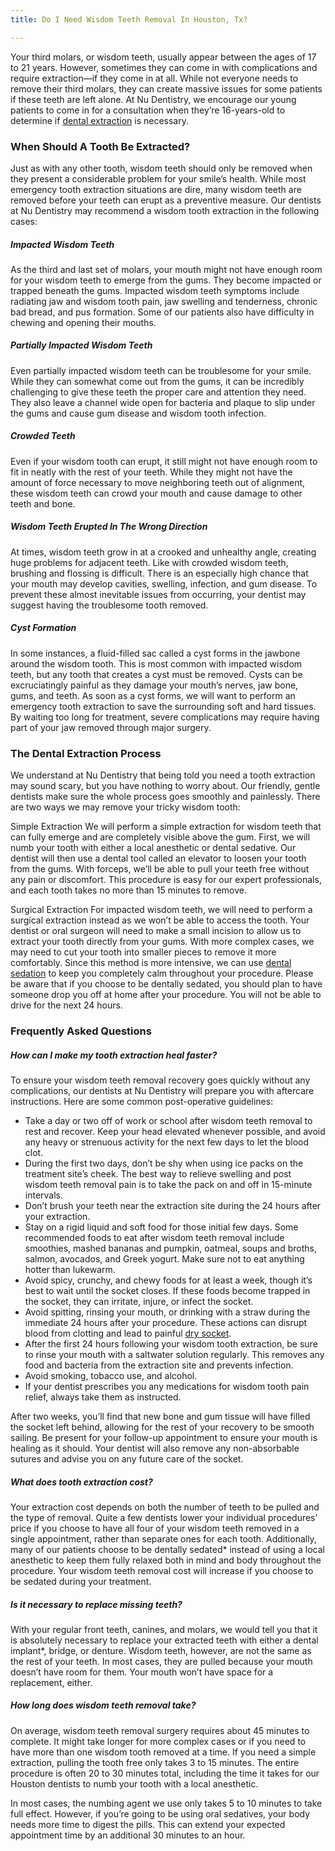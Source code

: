 ```yaml
---
title: Do I Need Wisdom Teeth Removal In Houston, Tx?

---
```

Your third molars, or wisdom teeth, usually appear between the ages of 17 to 21 years. However, sometimes they can come in with complications and require extraction—if they come in at all. While not everyone needs to remove their third molars, they can create massive issues for some patients if these teeth are left alone. At Nu Dentistry, we encourage our young patients to come in for a consultation when they’re 16-years-old to determine if [dental extraction](https://www.nudentistry.com/houston-tx/emergency-dentistry/tooth-extraction/) is necessary.

### When Should A Tooth Be Extracted?

Just as with any other tooth, wisdom teeth should only be removed when they present a considerable problem for your smile’s health. While most emergency tooth extraction situations are dire, many wisdom teeth are removed before your teeth can erupt as a preventive measure. Our dentists at Nu Dentistry may recommend a wisdom tooth extraction in the following cases:

##### Impacted Wisdom Teeth

As the third and last set of molars, your mouth might not have enough room for your wisdom teeth to emerge from the gums. They become impacted or trapped beneath the gums. Impacted wisdom teeth symptoms include radiating jaw and wisdom tooth pain, jaw swelling and tenderness, chronic bad bread, and pus formation. Some of our patients also have difficulty in chewing and opening their mouths.

##### Partially Impacted Wisdom Teeth

Even partially impacted wisdom teeth can be troublesome for your smile. While they can somewhat come out from the gums, it can be incredibly challenging to give these teeth the proper care and attention they need. They also leave a channel wide open for bacteria and plaque to slip under the gums and cause gum disease and wisdom tooth infection.

##### Crowded Teeth

Even if your wisdom tooth can erupt, it still might not have enough room to fit in neatly with the rest of your teeth. While they might not have the amount of force necessary to move neighboring teeth out of alignment, these wisdom teeth can crowd your mouth and cause damage to other teeth and bone.

##### Wisdom Teeth Erupted In The Wrong Direction

At times, wisdom teeth grow in at a crooked and unhealthy angle, creating huge problems for adjacent teeth. Like with crowded wisdom teeth, brushing and flossing is difficult. There is an especially high chance that your mouth may develop cavities, swelling, infection, and gum disease. To prevent these almost inevitable issues from occurring, your dentist may suggest having the troublesome tooth removed.

##### Cyst Formation

In some instances, a fluid-filled sac called a cyst forms in the jawbone around the wisdom tooth. This is most common with impacted wisdom teeth, but any tooth that creates a cyst must be removed. Cysts can be excruciatingly painful as they damage your mouth’s nerves, jaw bone, gums, and teeth. As soon as a cyst forms, we will want to perform an emergency tooth extraction to save the surrounding soft and hard tissues. By waiting too long for treatment, severe complications may require having part of your jaw removed through major surgery.

### The Dental Extraction Process

We understand at Nu Dentistry that being told you need a tooth extraction may sound scary, but you have nothing to worry about. Our friendly, gentle dentists make sure the whole process goes smoothly and painlessly. There are two ways we may remove your tricky wisdom tooth:

Simple Extraction We will perform a simple extraction for wisdom teeth that can fully emerge and are completely visible above the gum. First, we will numb your tooth with either a local anesthetic or dental sedative. Our dentist will then use a dental tool called an elevator to loosen your tooth from the gums. With forceps, we’ll be able to pull your teeth free without any pain or discomfort. This procedure is easy for our expert professionals, and each tooth takes no more than 15 minutes to remove.

Surgical Extraction For impacted wisdom teeth, we will need to perform a surgical extraction instead as we won’t be able to access the tooth. Your dentist or oral surgeon will need to make a small incision to allow us to extract your tooth directly from your gums. With more complex cases, we may need to cut your tooth into smaller pieces to remove it more comfortably. Since this method is more intensive, we can use [dental sedation](https://www.nudentistry.com/houston-tx/specialty-dentistry/sedation-dentistry/) to keep you completely calm throughout your procedure. Please be aware that if you choose to be dentally sedated, you should plan to have someone drop you off at home after your procedure. You will not be able to drive for the next 24 hours.

### Frequently Asked Questions

##### How can I make my tooth extraction heal faster?

To ensure your wisdom teeth removal recovery goes quickly without any complications, our dentists at Nu Dentistry will prepare you with aftercare instructions. Here are some common post-operative guidelines:

* Take a day or two off of work or school after wisdom teeth removal to rest and recover. Keep your head elevated whenever possible, and avoid any heavy or strenuous activity for the next few days to let the blood clot.
* During the first two days, don’t be shy when using ice packs on the treatment site’s cheek. The best way to relieve swelling and post wisdom teeth removal pain is to take the pack on and off in 15-minute intervals.
* Don’t brush your teeth near the extraction site during the 24 hours after your extraction.
* Stay on a rigid liquid and soft food for those initial few days. Some recommended foods to eat after wisdom teeth removal include smoothies, mashed bananas and pumpkin, oatmeal, soups and broths, salmon, avocados, and Greek yogurt. Make sure not to eat anything hotter than lukewarm.
* Avoid spicy, crunchy, and chewy foods for at least a week, though it’s best to wait until the socket closes. If these foods become trapped in the socket, they can irritate, injure, or infect the socket.
* Avoid spitting, rinsing your mouth, or drinking with a straw during the immediate 24 hours after your procedure. These actions can disrupt blood from clotting and lead to painful [dry socket](https://www.healthline.com/health/how-to-prevent-dry-socket).
* After the first 24 hours following your wisdom tooth extraction, be sure to rinse your mouth with a saltwater solution regularly. This removes any food and bacteria from the extraction site and prevents infection.
* Avoid smoking, tobacco use, and alcohol.
* If your dentist prescribes you any medications for wisdom tooth pain relief, always take them as instructed.

After two weeks, you’ll find that new bone and gum tissue will have filled the socket left behind, allowing for the rest of your recovery to be smooth sailing. Be present for your follow-up appointment to ensure your mouth is healing as it should. Your dentist will also remove any non-absorbable sutures and advise you on any future care of the socket.

##### What does tooth extraction cost?

Your extraction cost depends on both the number of teeth to be pulled and the type of removal. Quite a few dentists lower your individual procedures’ price if you choose to have all four of your wisdom teeth removed in a single appointment, rather than separate ones for each tooth. Additionally, many of our patients choose to be dentally sedated* instead of using a local anesthetic to keep them fully relaxed both in mind and body throughout the procedure. Your wisdom teeth removal cost will increase if you choose to be sedated during your treatment.

##### Is it necessary to replace missing teeth?

With your regular front teeth, canines, and molars, we would tell you that it is absolutely necessary to replace your extracted teeth with either a dental implant*, bridge, or denture. Wisdom teeth, however, are not the same as the rest of your teeth. In most cases, they are pulled because your mouth doesn’t have room for them. Your mouth won’t have space for a replacement, either.

##### How long does wisdom teeth removal take?

On average, wisdom teeth removal surgery requires about 45 minutes to complete. It might take longer for more complex cases or if you need to have more than one wisdom tooth removed at a time. If you need a simple extraction, pulling the tooth free only takes 3 to 15 minutes. The entire procedure is often 20 to 30 minutes total, including the time it takes for our Houston dentists to numb your tooth with a local anesthetic.

In most cases, the numbing agent we use only takes 5 to 10 minutes to take full effect. However, if you’re going to be using oral sedatives, your body needs more time to digest the pills. This can extend your expected appointment time by an additional 30 minutes to an hour.